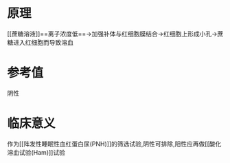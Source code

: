 # 原理
[[蔗糖溶液]]==离子浓度低==->加强补体与红细胞膜结合->红细胞上形成小孔->蔗糖进入红细胞而导致溶血

# 参考值
阴性

# 临床意义
作为[[阵发性睡眠性血红蛋白尿(PNH)]]的筛选试验,阴性可排除,阳性应再做[[酸化溶血试验(Ham)]]试验